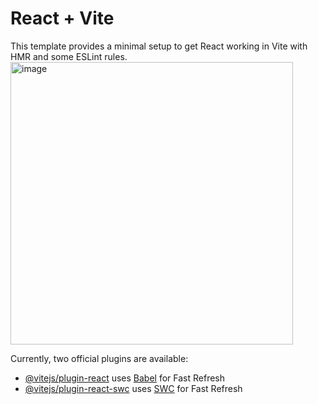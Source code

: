 # React + Vite

This template provides a minimal setup to get React working in Vite with HMR and some ESLint rules.
<img width="452" alt="image" src="https://github.com/fatmafanni387/Todo_list/assets/170855058/da9cdeec-56af-4275-be74-32dbc02cf9b8">

Currently, two official plugins are available:

- [@vitejs/plugin-react](https://github.com/vitejs/vite-plugin-react/blob/main/packages/plugin-react/README.md) uses [Babel](https://babeljs.io/) for Fast Refresh
- [@vitejs/plugin-react-swc](https://github.com/vitejs/vite-plugin-react-swc) uses [SWC](https://swc.rs/) for Fast Refresh
